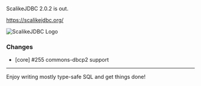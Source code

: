 ScalikeJDBC 2.0.2 is out. 

https://scalikejdbc.org/

![ScalikeJDBC Logo](https://scalikejdbc.org/images/logo.png)

### Changes

- [core] #255 commons-dbcp2 support

---

Enjoy writing mostly type-safe SQL and get things done!

